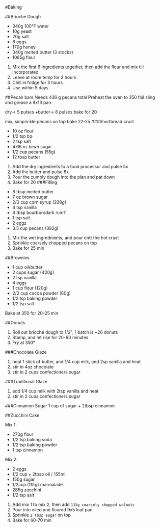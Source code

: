 #Baking

##Brioche Dough
* 340g 100°F water
* 10g yeast
* 20g salt
* 8 eggs
* 170g honey
* 340g melted butter (3 stocks)
* 1065g flour

1. Mix the first 6 ingredients together, then add the flour and mix till incorporated
2. Leave at room temp for 2 hours
3. Chill in fridge for 3 hours
4. Use within 5 days

##Pecan bars
Needs 436 g pecans total
Preheat the oven to 350
foil sling and grease a 9x13 pan

dry-> 5 pulses
+butter-> 8 pulses
bake for 20

mix, simprinkle pecans on top
bake 22-25
###Shortbread crust
* 10 oz flour
* 1/2 tsp bp 
* 2 tsp salt
* 4.66 oz brwn sugar
* 1/2 cup pecans (55g)
* 12 tbsp butter

1. Add the dry ingredients to a food processor and pulse 5x
2. Add the butter and pulse 8x
3. Pour the cumbly dough into the plan and pat down
4. Bake for 20
###Filling
* 8 tbsp melted butter
* 7 oz brown sugar
* 2/3 cup corn syrup (208g)
* 4 tsp vanilla
* 4 tbsp bourbon/dark rum?
* 1 tsp salt
* 2 eggz
* 3.5 cup pecans (382g)

1. Mix the wet ingrednients, and pour ontt the hot crust 
2. Sprinkle coarsely chopped pecans on top
3. Bake for 25 min

##Brownies
* 1 cup oil/butter
* 2 cups sugar (400g)
* 2 tsp vanilla
* 4 eggs
* 1 cup flour (120g)
* 2/3 cup cocoa powder (80g)
* 1/2 tsp baking powder
* 1/2 tsp salt

Bake at 350 for 20-25 min

##Donuts
1. Roll out brioché dough to 1/2", 1 batch is ~26 donuts
2. Stamp, and let rise for 20-60 minutes
3. Fry at 350°

###Chocolate Glaze
1. heat 1 stick of butter, and 1/4 cup milk, and 2sp vanilla and heat
2. stir in 4oz chocolate
3. stir in 2 cups confectioners sugar

###Traditional Glaze
1. add 1/4 cup milk with 2tsp vanilla and heat
2. stir in 2 cups confectioners sugar

###Cinnamon Sugar
1 cup of sugar + 2tbsp cinnamon

##Zucchini Cake

Mix 1:
* 270g flour
* 1/2 tsp baking soda
* 1/2 tsp baking powder
* 1 tsp cinnamon

Mix 2:
* 2 eggs
* 1/2 cup + 2tbsp oil / 155ml
* 150g sugar
* 1/2cup (115g) marmalade
* 285g zucchini
* 1/2 tsp salt

1. Add mix 1 to mix 2, then add `115g coarsely chopped walnuts`
2. Pour into oiled and floured 9x5 loaf pan
3. Sprinkle `2 tbsp sugar` on top
4. Bake for 60-70 min 
